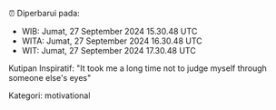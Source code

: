 ⏰ Diperbarui pada:
- WIB: Jumat, 27 September 2024 15.30.48 UTC
- WITA: Jumat, 27 September 2024 16.30.48 UTC
- WIT: Jumat, 27 September 2024 17.30.48 UTC

Kutipan Inspiratif:
"It took me a long time not to judge myself through someone else's eyes"


Kategori: motivational


